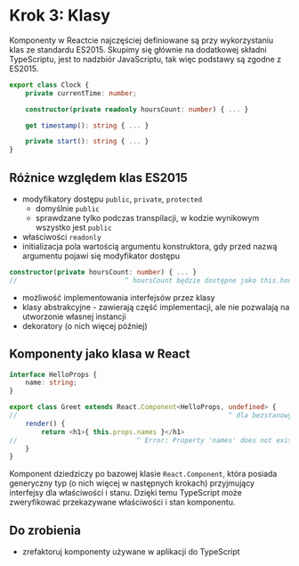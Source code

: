 # Krok 3: Klasy

Komponenty w Reactcie najczęściej definiowane są przy wykorzystaniu klas ze standardu ES2015. Skupimy się głównie na dodatkowej składni TypeScriptu, jest to nadzbiór JavaScriptu, tak więc podstawy są zgodne z ES2015.

```ts
export class Clock {
    private currentTime: number;

    constructor(private readonly hoursCount: number) { ... }

    get timestamp(): string { ... }

    private start(): string { ... }
}
```

## Różnice względem klas ES2015

- modyfikatory dostępu `public`, `private`, `protected`
    - domyślnie `public`
    - sprawdzane tylko podczas transpilacji, w kodzie wynikowym wszystko jest `public`
- właściwości `readonly`
- initializacja pola wartością argumentu konstruktora, gdy przed nazwą argumentu pojawi się modyfikator dostępu
```ts
constructor(private hoursCount: number) { ... }
//                           ^ hoursCount będzie dostępne jako this.hoursCount z odpowiednią wartością przy utworzeniu klasy bez dodatkowego kodu w konstruktorze
```
- możliwość implementowania interfejsów przez klasy
- klasy abstrakcyjne - zawierają część implementacji, ale nie pozwalają na utworzonie własnej instancji
- dekoratory (o nich więcej później)

## Komponenty jako klasa w React
```ts
interface HelloProps {
    name: string;
}

export class Greet extends React.Component<HelloProps, undefined> {
//                                                     ^ dla bezstanowych komponentów interfejs stanu może przyjąć undefined
    render() { 
        return <h1>{ this.props.names }</h1>
//                              ^ Error: Property 'names' does not exist on type... 
    }
}
```

Komponent dziedziczy po bazowej klasie `React.Component`, która posiada generyczny typ (o nich więcej w następnych krokach) przyjmujący interfejsy dla właściwości i stanu. Dzięki temu TypeScript może zweryfikować przekazywane właściwości i stan komponentu.

## Do zrobienia
- zrefaktoruj komponenty używane w aplikacji do TypeScript